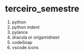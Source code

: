 # terceiro_semestre
1. python
2. python indent
3. pylance
4. dracula or origamidnext 
5. codeSnap
6. vscode icons



